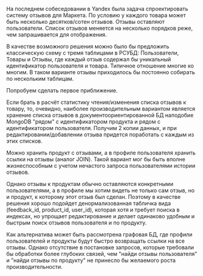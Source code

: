 На последнем собеседовании в Yandex была задача спроектировать систему отзывов для Маркета. По условию у каждого товара может быть несколько десятков/сотен отзывов. Отзывы оставляют пользователи. Список отзывов меняется на несколько порядков реже, чем запрашивается для отображения.

В качестве возможного решения можно было бы предложить классическую схему с тремя таблицами в РСУБД: Пользователи, Товары и Отзывы, где каждый отзыв содержал бы уникальный идентификатор пользователя и товара. Типичное отношение многие ко многим. В таком варианте отзывы приходилось бы постоянно собирать по нескольким таблицам. 

Попробуем сделать первое приближение.

Если брать в расчёт статистику чтения/изменения списка отзывов к товару, то, очевидно, наиболее производительным вариантом является хранение списка отзывов в документоориентированной БД наподобие MongoDB "рядом" с идентификатором продукта и рядом с идентификатором пользователя. Получим 2 копии данных, и при редактировании/добавлении отзыва придется поработать с каждым из этих списков.

Можно хранить продукт с отзывами, а в профиле пользователя хранить ссылки на отзывы (аналог JOIN). Такой вариант мог бы быть вполне жизнеспособным с учетом нечастого запроса пользователями истории отзывов.

Однако отзывы к продуктам обычно оставляются конкретными пользователями, а в профиле мы хотим видеть не только сам отзыв, но и продукт, к которому этот отзыв был сделан. Поэтому в качестве решения хорошо подойдет денормализованная табличка вида (feedback_id, product_id, user_id), которая хотя и требует поиска в индексах, но упрощает редактирование и делает одинаково удобным и быстрым поиск отзывов пользователя и по продукту. 


Как альтернатива может быть рассмотрена графовая БД, где профили пользователей и продукты будут быстро возвращать ссылки на все отзывы. Однако отсутствие в постановке запросов, которые требовали бы обработки более глубоких связей, чем "найди отзывы пользователя" и "найди отзывы по продукту" не принесло бы желаемого роста производительности.